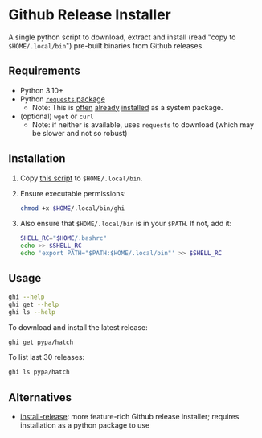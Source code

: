 # Github Release Installer

A single python script to download, extract and install (read "copy to `$HOME/.local/bin`") pre-built binaries from Github releases.

## Requirements

* Python 3.10+
* Python [`requests` package](https://pypi.org/project/requests/)
  * Note: This is [often](https://packages.debian.org/bookworm/python3-requests) [already](https://packages.ubuntu.com/noble/python3-requests) [installed](https://archlinux.org/packages/extra/any/python-requests/) as a system package.
* (optional) `wget` or `curl`
  * Note: if neither is available, uses `requests` to download (which may be slower and not so robust)

## Installation

1.  Copy [this script](./ghi) to `$HOME/.local/bin`.

1.  Ensure executable permissions:

    ```sh
    chmod +x $HOME/.local/bin/ghi
    ```

1.  Also ensure that `$HOME/.local/bin` is in your `$PATH`. If not, add it:

    ```sh
    SHELL_RC="$HOME/.bashrc"
    echo >> $SHELL_RC
    echo 'export PATH="$PATH:$HOME/.local/bin"' >> $SHELL_RC
    ```

## Usage

```sh
ghi --help
ghi get --help
ghi ls --help
```

To download and install the latest release:

```sh
ghi get pypa/hatch
```

To list last 30 releases:

```sh
ghi ls pypa/hatch
```

## Alternatives

* [install-release](https://github.com/Rishang/install-release): more feature-rich Github release installer; requires installation as a python package to use
